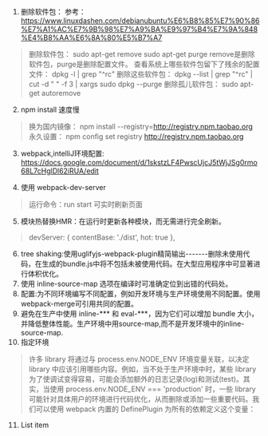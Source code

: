 ﻿ 1. 删除软件包：
 参考：https://www.linuxdashen.com/debianubuntu%E6%B8%85%E7%90%86%E7%A1%AC%E7%9B%98%E7%A9%BA%E9%97%B4%E7%9A%848%E4%B8%AA%E6%8A%80%E5%B7%A7
 >删除软件包：
sudo apt-get remove <package-name>
sudo apt-get purge <package-name>
remove是删除软件包，purge是删除配置文件。
查看系统上哪些软件包留下了残余的配置文件：
dpkg -l | grep "^rc"
删除这些软件包：
dpkg --list | grep "^rc" | cut -d " " -f 3 | xargs sudo dpkg --purge
删除孤儿软件包：
sudo apt-get autoremove 

 2. npm install 速度慢 
>换为国内镜像：
npm install --registry=http://registry.npm.taobao.org
永久设置：
npm config set registry http://registry.npm.taobao.org 

 3. webpack,intelliJ环境配置:
 https://docs.google.com/document/d/1skstzLF4PwscUjcJ5tWjJSg0rmo68L7cHglDl62iRUA/edit
 

 4. 使用 webpack-dev-server
 >运行命令：run start
 >可实时刷新页面
 

 5. 模块热替换HMR：在运行时更新各种模块，而无需进行完全刷新。
 >devServer: {
      contentBase: './dist',
     hot: true
    },
   

 6. tree shaking:使用uglifyjs-webpack-plugin精简输出-------删除未使用代码，在生成的bundle.js中将不包括未被使用代码。在大型应用程序中可显著进行体积优化。
 7. 使用 inline-source-map 选项在编译时可准确定位到出错的代码处。
 8. 配置:为不同环境编写不同配置，例如开发环境与生产环境使用不同配置。使用webpack-merge可引用共同的配置。
 9. 避免在生产中使用 inline-\*\*\* 和 eval-\*\*\*，因为它们可以增加 bundle 大小，并降低整体性能。生产环境中用source-map,而不是开发环境中的inline-source-map.
 10. 指定环境
 >许多 library 将通过与 process.env.NODE_ENV 环境变量关联，以决定 library 中应该引用哪些内容。例如，当不处于生产环境中时，某些 library 为了使调试变得容易，可能会添加额外的日志记录(log)和测试(test)。其实，当使用 process.env.NODE_ENV === 'production' 时，一些 library 可能针对具体用户的环境进行代码优化，从而删除或添加一些重要代码。我们可以使用 webpack 内置的 DefinePlugin 为所有的依赖定义这个变量：

 11. List item